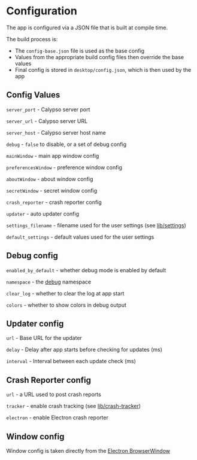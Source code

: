 Configuration
=============

The app is configured via a JSON file that is built at compile time.

The build process is:

- The `config-base.json` file is used as the base config
- Values from the appropriate build config files then override the base values
- Final config is stored in `desktop/config.json`, which is then used by the app

## Config Values

`server_port` - Calypso server port

`server_url` - Calypso server URL

`server_host` - Calypso server host name

`debug` - `false` to disable, or a set of debug config

`mainWindow` - main app window config

`preferencesWindow` - preference window config

`aboutWindow` - about window config

`secretWindow` - secret window config

`crash_reporter` - crash reporter config

`updater` - auto updater config

`settings_filename` - filename used for the user settings (see [lib/settings](../desktop/lib/settings/README.md))

`default_settings` - default values used for the user settings

## Debug config

`enabled_by_default` - whether debug mode is enabled by default

`namespace` - the [debug](https://github.com/visionmedia/debug) namespace

`clear_log` - whether to clear the log at app start

`colors` - whether to show colors in debug output

## Updater config

`url` - Base URL for the updater

`delay` - Delay after app starts before checking for updates (ms)

`interval` - Interval between each update check (ms)

## Crash Reporter config

`url` - a URL used to post crash reports

`tracker` - enable crash tracking (see [lib/crash-tracker](../desktop/lib/crash-tracker/README.md))

`electron` - enable Electron crash reporter

## Window config

Window config is taken directly from the [Electron BrowserWindow](https://github.com/atom/electron/blob/master/docs/api/browser-window.md#new-browserwindowoptions)
